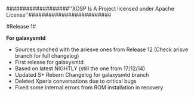  
###################''XOSP Is A Project licensed under Apache License''#########################

#Release 1#

**For galaxysmtd**

 - Sources synched with the ariesve ones from Release 12 (Check arisve branch for full changelog)
 - First release for galaxysmtd 
 - Based on latest NIGHTLY (still the one from 17/12/14)
 - Updated S+ Reborn Changelog for galaxysmtd branch
 - Deleted Xperia conversations due to critical bugs
 - Fixed some internal errors from ROM installation in recovery

